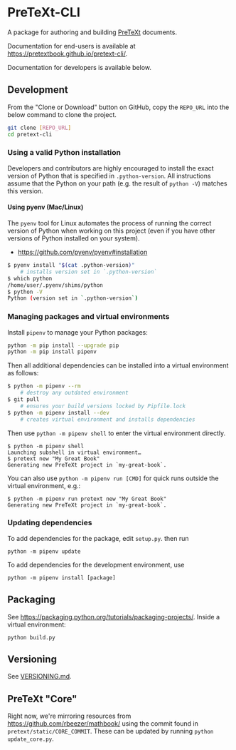 # PreTeXt-CLI

A package for authoring and building [PreTeXt](https://pretextbook.org) documents.

Documentation for end-users is available at 
<https://pretextbook.github.io/pretext-cli/>.

Documentation for developers is available below.

## Development

From the "Clone or Download" button on GitHub, copy the `REPO_URL` into the below command to clone the project.

```bash
git clone [REPO_URL]
cd pretext-cli
```

### Using a valid Python installation

Developers and contributors are highly encouraged to install the exact
version of Python that is specified in `.python-version`. All instructions
assume that the Python on your path (e.g. the result of `python -V`)
matches this version.

#### Using pyenv (Mac/Linux)

The `pyenv` tool for Linux automates the process of running the correct
version of Python when working on this project (even if you have
other versions of Python installed on your system).

- https://github.com/pyenv/pyenv#installation

```bash
$ pyenv install "$(cat .python-version)"
    # installs version set in `.python-version`
$ which python
/home/user/.pyenv/shims/python
$ python -V
Python (version set in `.python-version`)
```

### Managing packages and virtual environments

Install `pipenv` to manage your Python packages:

```bash
python -m pip install --upgrade pip
python -m pip install pipenv
```

Then all additional dependencies can be installed into
a virtual environment as follows:

```bash
$ python -m pipenv --rm
    # destroy any outdated environment
$ git pull
    # ensures your build versions locked by Pipfile.lock
$ python -m pipenv install --dev
    # creates virtual environment and installs dependencies
```

Then use `python -m pipenv shell` to enter the virtual environment directly.

```
$ python -m pipenv shell
Launching subshell in virtual environment…
$ pretext new "My Great Book"
Generating new PreTeXt project in `my-great-book`.
```

You can also use `python -m pipenv run [CMD]` for quick runs outside the virtual
environment, e.g.:

```
$ python -m pipenv run pretext new "My Great Book"
Generating new PreTeXt project in `my-great-book`.
```

### Updating dependencies

To add dependencies for the package, edit `setup.py`. then run

```
python -m pipenv update
```

To add dependencies for the development environment, use

```
python -m pipenv install [package]
```

## Packaging

See <https://packaging.python.org/tutorials/packaging-projects/>.
Inside a virtual environment:

```
python build.py
```

## Versioning

See [VERSIONING.md](VERSIONING.md).

## PreTeXt "Core"

Right now, we're mirroring resources from
<https://github.com/rbeezer/mathbook/> using the commit
found in `pretext/static/CORE_COMMIT`.
These can be updated by running `python update_core.py`.
